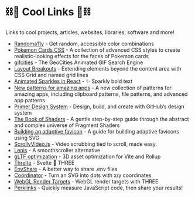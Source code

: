 # ⛓🧊 Cool Links 🧊⛓
Links to cool projects, articles, websites, libraries, software and more!

- [Randoma11y](https://randoma11y.com/) - Get random, accessible color combinations
- [Pokemon Cards CSS](https://deck-24abcd.netlify.app/) - A collection of advanced CSS styles to create realistic-looking effects for the faces of Pokemon cards
- [gifcities](https://gifcities.org/) - The GeoCities Animated GIF Search Engine
- [Layout Breakouts](https://ryanmulligan.dev/blog/layout-breakouts/) - Extending elements beyond the content area with CSS Grid and named grid lines
- [Animated Sparkles in React](https://www.joshwcomeau.com/react/animated-sparkles-in-react/) - ✨ Sparkly bold text
- [New patterns for amazing apps](https://web.dev/new-patterns-for-amazing-apps/) - A new collection of patterns for amazing apps, including clipboard patterns, file patterns, and advanced app patterns
- [Primer Design System](https://primer.style/) - Design, build, and create with GitHub’s design system
- [The Book of Shaders](https://thebookofshaders.com/) - A gentle step-by-step guide through the abstract and complex universe of Fragment Shaders
- [Building an adaptive favicon](https://web.dev/building-an-adaptive-favicon/) - A guide for building adaptive favicons using SVG
- [ScrollyVideo.js](https://scrollyvideo.js.org/) - Video scrubbing tied to scroll, made easy.
- [Lenis](https://lenis.studiofreight.com/) - A smoothscroller alternative
- [gLTF optimization](https://rd.nytimes.com/projects/optimizing-3d-gltf-assets-for-interactive-journalism) - 3D asset optimization for Vite and Rollup
- [Threlte](https://threlte.xyz/) - Svelte 🤝 THREE
- [EnvShare](https://envshare.dev/) - A better way to share .env files
- [Coördinator](https://engineering.atspotify.com/2018/03/introducing-coordinator-a-new-open-source-project-made-at-spotify-to-inject-some-whimsy-into-data-visualizations/) - Turn an SVG into dots with x/y coordinates
- [WebGL Render Targets](https://blog.maximeheckel.com/posts/beautiful-and-mind-bending-effects-with-webgl-render-targets/) - WebGL render targets with THREE
- [Perklinks](https://perf.link) - Quickly measure JavaScript code, then share your results!
